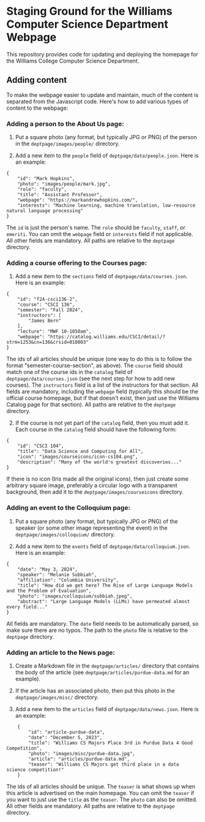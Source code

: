 # Staging Ground for the Williams Computer Science Department Webpage

This repository provides code for updating and deploying the homepage for the Williams College Computer Science Department.


## Adding content

To make the webpage easier to update and maintain, much of the content is separated from the Javascript code. Here's how to add various types of content to the webpage:

### Adding a person to the About Us page:

1. Put a square photo (any format, but typically JPG or PNG) of the person in the `deptpage/images/people/` directory.

2. Add a new item to the `people` field of `deptpage/data/people.json`. Here is an example:

```
{
    "id": "Mark Hopkins",
    "photo": "images/people/mark.jpg",
    "role": "faculty",
    "title": "Assistant Professor",
    "webpage": "https://markandrewhopkins.com/",
    "interests": "Machine learning, machine translation, low-resource natural language processing"  
}
```

The `id` is just the person's name. The `role` should be `faculty`, `staff`, or `emeriti`. You can omit the `webpage` field or `interests` field if not applicable. All other fields are mandatory. All paths are relative to the `deptpage` directory.


### Adding a course offering to the Courses page:

1. Add a new item to the `sections` field of `deptpage/data/courses.json`. Here is an example:

```
{
    "id": "f24-csci136-2",
    "course": "CSCI 136",
    "semester": "Fall 2024",
    "instructors": [
        "James Bern"
    ],
    "lecture": "MWF 10-1050am",
    "webpage": "https://catalog.williams.edu/CSCI/detail/?strm=1253&cn=136&crsid=010803"
}
```

The ids of all articles should be unique (one way to do this is to follow the format "semester-course-section", as above). The `course` field should match one of the course ids in the `catalog` field of `deptpage/data/courses.json` (see the next step for how to add new courses). The `instructors` field is a list of the instructors for that section. All fields are mandatory, including the `webpage` field (typically this should be the official course homepage, but if that doesn't exist, then just use the Williams Catalog page for that section). All paths are relative to the `deptpage` directory.

2. If the course is not yet part of the `catalog` field, then you must add it. Each course in the `catalog` field should have the following form:

```
{
    "id": "CSCI 104",
    "title": "Data Science and Computing for All",
    "icon": "images/courseicons/icon-cs104.png",
    "description": "Many of the world's greatest discoveries..."
}
```

If there is no icon (Iris made all the original icons), then just create some arbitrary square image, preferably a circular logo with a transparent background, then add it to the `deptpage/images/courseicons` directory.

### Adding an event to the Colloquium page:

1. Put a square photo (any format, but typically JPG or PNG) of the speaker (or some other image representing the event) in the `deptpage/images/colloquium/` directory.

2. Add a new item to the `events` field of `deptpage/data/colloquium.json`. Here is an example:

```
{
    "date": "May 3, 2024",
    "speaker": "Melanie Subbiah",
    "affiliation": "Columbia University",
    "title": "How did we get here? The Rise of Large Language Models and the Problem of Evaluation",
    "photo": "images/colloquium/subbiah.jpeg",
    "abstract": "Large Language Models (LLMs) have permeated almost every field..."
}
```

All fields are mandatory. The `date` field needs to be automatically parsed, so make sure there are no typos.  The path to the `photo` file is relative to the `deptpage` directory.

### Adding an article to the News page:

1. Create a Markdown file in the `deptpage/articles/` directory that contains the body of the article (see `deptpage/articles/purdue-data.md` for an example).

2. If the article has an associated photo, then put this photo in the `deptpage/images/misc/` directory.

3. Add a new item to the `articles` field of `deptpage/data/news.json`. Here is an example:

```
    {
        "id": "article-purdue-data",
        "date": "December 5, 2023",
        "title": "Williams CS Majors Place 3rd in Purdue Data 4 Good Competition",
        "photo": "images/misc/purdue-data.jpg",
        "article": "articles/purdue-data.md",
        "teaser": "Williams CS Majors get third place in a data science competition!"            
    }
```

The ids of all articles should be unique. The `teaser` is what shows up when this article is advertised on the main homepage. You can omit the `teaser` if you want to just use the `title` as the `teaser`. The `photo` can also be omitted. All other fields are mandatory. All paths are relative to the `deptpage` directory.





